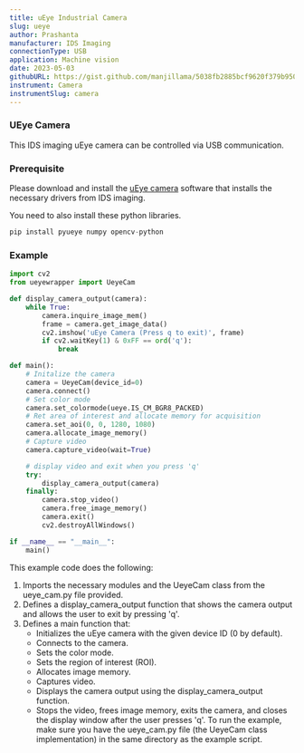```yaml
---
title: uEye Industrial Camera
slug: ueye
author: Prashanta
manufacturer: IDS Imaging
connectionType: USB
application: Machine vision
date: 2023-05-03
githubURL: https://gist.github.com/manjillama/5038fb2885bcf9620f379b950dde6f2c
instrument: Camera
instrumentSlug: camera
---
```


### **UEye Camera**
This IDS imaging uEye camera can be controlled via USB communication.

### **Prerequisite**
Please download and install the [uEye camera](https://www.ids-imaging.us/downloads.html) software that installs the necessary drivers from IDS imaging. 

You need to also install these python libraries.
```python
pip install pyueye numpy opencv-python
```

### **Example**

```python
import cv2
from ueyewrapper import UeyeCam

def display_camera_output(camera):
    while True:
        camera.inquire_image_mem()
        frame = camera.get_image_data()
        cv2.imshow('uEye Camera (Press q to exit)', frame)
        if cv2.waitKey(1) & 0xFF == ord('q'):
            break

def main():
    # Initalize the camera
    camera = UeyeCam(device_id=0)
    camera.connect()
    # Set color mode
    camera.set_colormode(ueye.IS_CM_BGR8_PACKED)
    # Ret area of interest and allocate memory for acquisition
    camera.set_aoi(0, 0, 1280, 1080)
    camera.allocate_image_memory()
    # Capture video
    camera.capture_video(wait=True)

    # display video and exit when you press 'q'
    try:
        display_camera_output(camera)
    finally:
        camera.stop_video()
        camera.free_image_memory()
        camera.exit()
        cv2.destroyAllWindows()

if __name__ == "__main__":
    main()

```

This example code does the following:

1. Imports the necessary modules and the UeyeCam class from the ueye_cam.py file provided.
2. Defines a display_camera_output function that shows the camera output and allows the user to exit by pressing 'q'.
3. Defines a main function that:
    - Initializes the uEye camera with the given device ID (0 by default).
    - Connects to the camera.
    - Sets the color mode.
    - Sets the region of interest (ROI).
    - Allocates image memory.
    - Captures video.
    - Displays the camera output using the display_camera_output function.
    - Stops the video, frees image memory, exits the camera, and closes the display window after the user presses 'q'.
To run the example, make sure you have the ueye_cam.py file (the UeyeCam class implementation) in the same directory as the example script.

